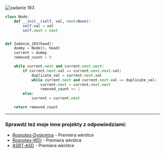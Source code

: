 <picture>
  <source srcset="../../srt/zbior_zadan/193.png" media="(prefers-color-scheme: light)">
  <source srcset="../../srt/zbior_zadan/black_193.png" media="(prefers-color-scheme: dark)">
  <img src="../../srt/zbior_zadan/black_193.png" alt="zadanie 193">
</picture>

```python
class Node:
    def __init__(self, val, next=None):
        self.val = val
        self.next = next


def Zadanie_193(head):
    dummy = Node(0, head)
    current = dummy
    removed_count = 0

    while current.next and current.next.next:
        if current.next.val == current.next.next.val:
            duplicate_val = current.next.val
            while current.next and current.next.val == duplicate_val:
                current.next = current.next.next
                removed_count += 1
        else:
            current = current.next

    return removed_count
```

---
### Sprawdź też moje inne projekty z odpowiedziami:
- [Rosnotes-Dyskretna](https://github.com/kamilGie/Rosnotes-Dyskretna) - Premiera wkrótce
- [Rosnotes-WDI](https://github.com/kamilGie/Rosnotes-WDI) - Premiera wkrótce
- [ASRT-ASD](https://github.com/kamilGie/Rosnotes-Dyskretna) - Premiera wkrótce
